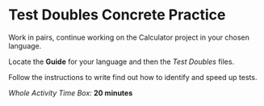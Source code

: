 # Test Doubles Concrete Practice

Work in pairs, continue working on the Calculator project in your chosen language.

Locate the **Guide** for your language and then the *Test Doubles* files.

Follow the instructions to write find out how to identify and speed up tests.

*Whole Activity Time Box:* **20 minutes**
